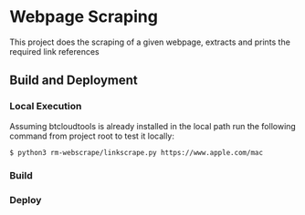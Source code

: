 # Webpage Scraping

This project does the scraping of a given webpage, extracts and prints the required link references

## Build and Deployment

### Local Execution
Assuming btcloudtools is already installed in the local path run the following command from project root to test it locally:
```sh
$ python3 rm-webscrape/linkscrape.py https://www.apple.com/mac
```

### Build

### Deploy

